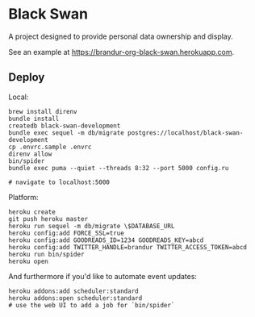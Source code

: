 Black Swan
==========

A project designed to provide personal data ownership and display.

See an example at https://brandur-org-black-swan.herokuapp.com.

## Deploy

Local:

```
brew install direnv
bundle install
createdb black-swan-development
bundle exec sequel -m db/migrate postgres://localhost/black-swan-development
cp .envrc.sample .envrc
direnv allow
bin/spider
bundle exec puma --quiet --threads 8:32 --port 5000 config.ru

# navigate to localhost:5000
```

Platform:

```
heroku create
git push heroku master
heroku run sequel -m db/migrate \$DATABASE_URL
heroku config:add FORCE_SSL=true
heroku config:add GOODREADS_ID=1234 GOODREADS_KEY=abcd
heroku config:add TWITTER_HANDLE=brandur TWITTER_ACCESS_TOKEN=abcd
heroku run bin/spider
heroku open
```

And furthermore if you'd like to automate event updates:

```
heroku addons:add scheduler:standard
heroku addons:open scheduler:standard
# use the web UI to add a job for `bin/spider`
```
